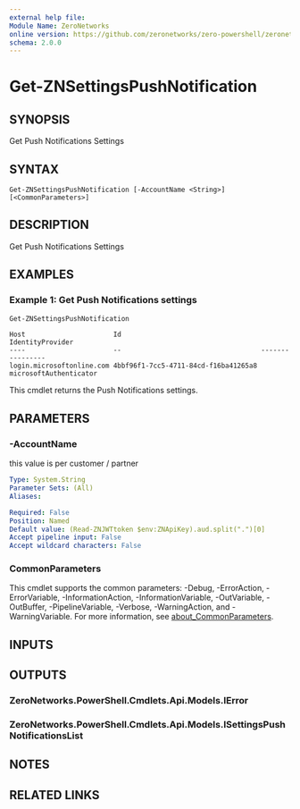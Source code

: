 ```yaml
---
external help file:
Module Name: ZeroNetworks
online version: https://github.com/zeronetworks/zero-powershell/zeronetworks/get-znsettingspushnotification
schema: 2.0.0
---
```


# Get-ZNSettingsPushNotification

## SYNOPSIS
Get Push Notifications Settings

## SYNTAX

```
Get-ZNSettingsPushNotification [-AccountName <String>] [<CommonParameters>]
```

## DESCRIPTION
Get Push Notifications Settings

## EXAMPLES

### Example 1: Get Push Notifications settings
```powershell
Get-ZNSettingsPushNotification
```

```output
Host                      Id                                   IdentityProvider
----                      --                                   ----------------
login.microsoftonline.com 4bbf96f1-7cc5-4711-84cd-f16ba41265a8 microsoftAuthenticator
```

This cmdlet returns the Push Notifications settings.

## PARAMETERS

### -AccountName
this value is per customer / partner

```yaml
Type: System.String
Parameter Sets: (All)
Aliases:

Required: False
Position: Named
Default value: (Read-ZNJWTtoken $env:ZNApiKey).aud.split(".")[0]
Accept pipeline input: False
Accept wildcard characters: False
```

### CommonParameters
This cmdlet supports the common parameters: -Debug, -ErrorAction, -ErrorVariable, -InformationAction, -InformationVariable, -OutVariable, -OutBuffer, -PipelineVariable, -Verbose, -WarningAction, and -WarningVariable. For more information, see [about_CommonParameters](http://go.microsoft.com/fwlink/?LinkID=113216).

## INPUTS

## OUTPUTS

### ZeroNetworks.PowerShell.Cmdlets.Api.Models.IError

### ZeroNetworks.PowerShell.Cmdlets.Api.Models.ISettingsPushNotificationsList

## NOTES

## RELATED LINKS

